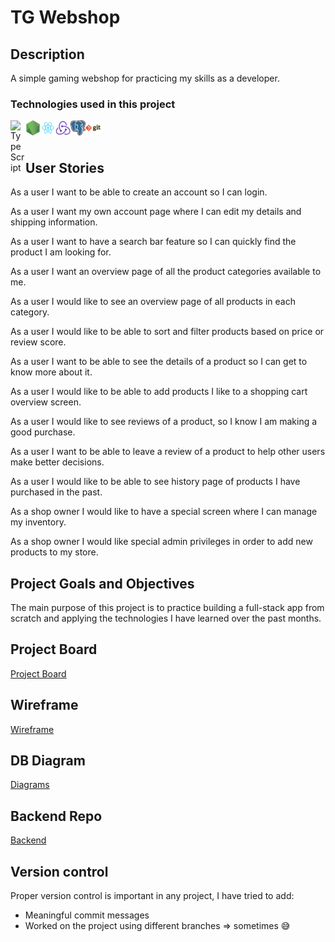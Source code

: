 # TG Webshop

## Description
A simple gaming webshop for practicing my skills as a developer.

### Technologies used in this project

<img align="left" alt="TypeScript" width="24px" src="https://upload.wikimedia.org/wikipedia/commons/thumb/4/4c/Typescript_logo_2020.svg/1200px-Typescript_logo_2020.svg.png" />
<img align="left" alt="Node.js" width="24px" src="https://raw.githubusercontent.com/github/explore/80688e429a7d4ef2fca1e82350fe8e3517d3494d/topics/nodejs/nodejs.png" />
<img align="left" alt="React" width="24px" src="https://raw.githubusercontent.com/github/explore/80688e429a7d4ef2fca1e82350fe8e3517d3494d/topics/react/react.png" />
<img align="left" alt="Redux" width="24px" src="https://raw.githubusercontent.com/github/explore/80688e429a7d4ef2fca1e82350fe8e3517d3494d/topics/redux/redux.png" />
<img align="left" alt="PostGres" width="24px" src="https://raw.githubusercontent.com/github/explore/80688e429a7d4ef2fca1e82350fe8e3517d3494d/topics/postgresql/postgresql.png" />
<img align="left" alt="Git" width="24px" src="https://raw.githubusercontent.com/github/explore/80688e429a7d4ef2fca1e82350fe8e3517d3494d/topics/git/git.png" />
<br/> <br/>


## User Stories

As a user I want to be able to create an account so I can login. 

As a user I want my own account page where I can edit my details and shipping information. 

As a user I want to have a search bar feature so I can quickly find the product I am looking for. 

As a user I want an overview page of all the product categories available to me. 

As a user I would like to see an overview page of all products in each category. 

As a user I would like to be able to sort and filter products based on price or review score. 

As a user I want to be able to see the details of a product so I can get to know more about it. 

As a user I would like to be able to add products I like to a shopping cart overview screen. 

As a user I would like to see reviews of a product, so I know I am making a good purchase. 

As a user I want to be able to leave a review of a product to help other users make better decisions. 

As a user I would like to be able to see history page of products I have purchased in the past. 

As a shop owner I would like to have a special screen where I can manage my inventory. 

As a shop owner I would like special admin privileges in order to add new products to my store. 

## Project Goals and Objectives

The main purpose of this project is to practice building a full-stack app from scratch and applying 
the technologies I have learned over the past months.

## Project Board

[Project Board](https://roibinotoole.atlassian.net/jira/software/projects/TWDRO/boards/2)

## Wireframe

[Wireframe](https://app.diagrams.net/#G19KrxrK5PWc2ihaTSRrD7-1lqivqAoCIu)

## DB Diagram

[Diagrams](https://dbdiagram.io/d/62025a9f85022f4ee5590df4)

## Backend Repo

[Backend](https://github.com/RDOToole89/tg-webshop-backend)

## Version control
Proper version control is important in any project, I have tried to add:

* Meaningful commit messages
* Worked on the project using different branches => sometimes :sweat_smile:




